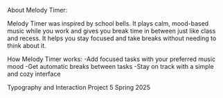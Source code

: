 About Melody Timer:

Melody Timer was inspired by school bells. It plays calm, mood-based music while you work and gives you break time in between just like class and recess. It helps you stay focused and take breaks without needing to think about it.

How Melody Timer works:
-Add focused tasks with your preferred music mood
-Get automatic breaks between tasks
-Stay on track with a simple and cozy interface


Typography and Interaction Project 5
Spring 2025